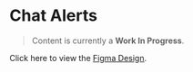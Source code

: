 # Chat Alerts

> Content is currently a **Work In Progress**.

Click here to view the [Figma Design](https://www.figma.com/file/c3IBxYpuJALIoEk02q8V0Q/Chat-Alerts?node-id=0%3A1).
